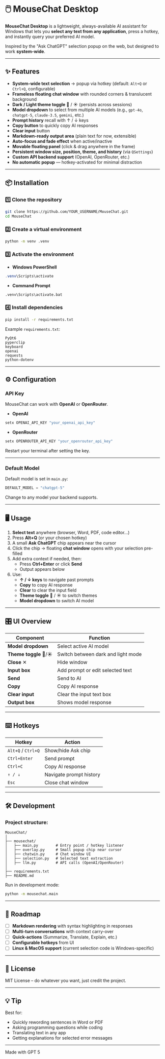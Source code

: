 # 🖱️ MouseChat Desktop

**MouseChat Desktop** is a lightweight, always-available AI assistant for Windows that lets you **select any text from any application**, press a hotkey, and instantly query your preferred AI model.  

Inspired by the "Ask ChatGPT" selection popup on the web, but designed to work **system-wide**.

---

## ✨ Features

- **System-wide text selection** → popup via hotkey (default: `Alt+Q` or `Ctrl+Q`, configurable)
- **Frameless floating chat window** with rounded corners & translucent background
- **Dark / Light theme toggle** 🌙 / ☀️ (persists across sessions)
- **Model dropdown** to select from multiple AI models (e.g., `gpt-4o`, `chatgpt-5`, `claude-3.5`, `gemini`, etc.)
- **Prompt history** recall with ↑ / ↓ keys
- **Copy button** to quickly copy AI responses
- **Clear input** button
- **Markdown-ready output area** (plain text for now, extensible)
- **Auto-focus and fade effect** when active/inactive
- **Movable floating panel** (click & drag anywhere in the frame)
- **Persistent window size, position, theme, and history** (via `QSettings`)
- **Custom API backend support** (OpenAI, OpenRouter, etc.)
- **No automatic popup** — hotkey-activated for minimal distraction

---

## 📦 Installation

### 1️⃣ Clone the repository
```bash
git clone https://github.com/YOUR_USERNAME/MouseChat.git
cd MouseChat
```

### 2️⃣ Create a virtual environment
```bash
python -m venv .venv
```

### 3️⃣ Activate the environment
- **Windows PowerShell**
```powershell
.venv\Scripts\activate
```
- **Command Prompt**
```cmd
.venv\Scripts\activate.bat
```

### 4️⃣ Install dependencies
```bash
pip install -r requirements.txt
```

Example `requirements.txt`:
```
PyQt6
pyperclip
keyboard
openai
requests
python-dotenv
```

---

## ⚙️ Configuration

### API Key

MouseChat can work with **OpenAI** or **OpenRouter**.

- **OpenAI**
```powershell
setx OPENAI_API_KEY "your_openai_api_key"
```

- **OpenRouter**
```powershell
setx OPENROUTER_API_KEY "your_openrouter_api_key"
```

Restart your terminal after setting the key.

---

### Default Model
Default model is set in `main.py`:
```python
DEFAULT_MODEL = "chatgpt-5"
```
Change to any model your backend supports.

---

## 🖥️ Usage

1. **Select text** anywhere (browser, Word, PDF, code editor…)
2. Press **Alt+Q** (or your chosen hotkey)
3. A small **Ask ChatGPT** chip appears near the cursor
4. Click the chip → floating **chat window** opens with your selection pre-filled
5. Add extra context if needed, then:
   - Press **Ctrl+Enter** or click **Send**
   - Output appears below
6. Use:
   - **↑ / ↓ keys** to navigate past prompts
   - **Copy** to copy AI response
   - **Clear** to clear the input field
   - **Theme toggle** 🌙 / ☀️ to switch themes
   - **Model dropdown** to switch AI model

---

## 🎛️ UI Overview

| Component         | Function |
|-------------------|----------|
| **Model dropdown** | Select active AI model |
| **Theme toggle** 🌙/☀️ | Switch between dark and light mode |
| **Close** ✕ | Hide window |
| **Input box** | Add prompt or edit selected text |
| **Send** | Send to AI |
| **Copy** | Copy AI response |
| **Clear input** | Clear the input text box |
| **Output box** | Shows model response |

---

## ⌨️ Hotkeys

| Hotkey | Action |
|--------|--------|
| `Alt+Q` / `Ctrl+Q` | Show/hide Ask chip |
| `Ctrl+Enter` | Send prompt |
| `Ctrl+C` | Copy AI response |
| `↑ / ↓` | Navigate prompt history |
| `Esc` | Close chat window |

---

## 🛠️ Development

### Project structure:
```
MouseChat/
│
├── mousechat/
│   ├── main.py        # Entry point / hotkey listener
│   ├── overlay.py     # Small popup chip near cursor
│   ├── chatwin.py     # Chat window UI
│   ├── selection.py   # Selected text extraction
│   ├── llm.py         # API calls (OpenAI/OpenRouter)
│
├── requirements.txt
├── README.md
```

Run in development mode:
```bash
python -m mousechat.main
```

---

## 🚀 Roadmap

- [ ] **Markdown rendering** with syntax highlighting in responses
- [ ] **Multi-turn conversations** with context carry-over
- [ ] **Quick-actions** (Summarize, Translate, Explain, etc.)
- [ ] **Configurable hotkeys** from UI
- [ ] **Linux & MacOS support** (current selection code is Windows-specific)

---

## 📝 License
MIT License – do whatever you want, just credit the project.

---

## 💡 Tip
Best for:
- Quickly rewording sentences in Word or PDF
- Asking programming questions while coding
- Translating text in any app
- Getting explanations for selected error messages

---

Made with GPT 5
